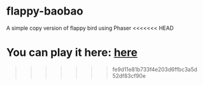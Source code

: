 # flappy-baobao
A simple copy version of flappy bird using Phaser
<<<<<<< HEAD

You can play it here: <a href="http://zhanghedr.github.io/flappy-baobao/">here</a>
=======
>>>>>>> fe9d11e81b733f4e203d6ffbc3a5d52df83cf90e
